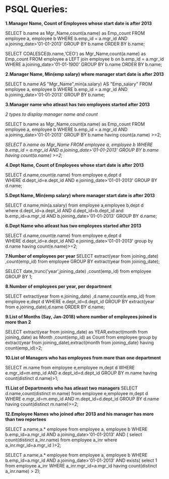# PSQL Queries: #

**1.Manager Name, Count of Employees whose start date is after 2013**

SELECT b.name as  Mgr_Name,count(a.name) as Emp_count 
FROM employee a, employee b 
WHERE b.emp_id = a.mgr_id 
AND a.joining_date>'01-01-2013' 
GROUP BY b.name 
ORDER BY b.name;

SELECT COALESCE(b.name,'CEO') as  Mgr_Name,count(a.name) as Emp_count 
FROM employee a LEFT join employee b on b.emp_id = a.mgr_id 
WHERE a.joining_date>'01-01-1900' 
GROUP BY b.name 
ORDER BY b.name;

**2.Manager Name, Min(emp salary) where manager start date is after 2013**

SELECT b.name AS "Mgr_Name",min(a.salary) AS "Emp_salary" 
FROM employee a, employee b 
WHERE b.emp_id = a.mgr_id 
AND b.joining_date>'01-01-2013' 
GROUP BY b.name;

**3.Manager name who atleast has two employees started after 2013**

  *2 types to display manager name and count*

SELECT b.name as  Mgr_Name,count(a.name) as Emp_count FROM employee a, employee b
WHERE b.emp_id = a.mgr_id 
AND a.joining_date>'01-01-2013' 
GROUP BY b.name  having count(a.name) >=2;

 *SELECT b.name as  Mgr_Name FROM employee a, employee b 
WHERE b.emp_id = a.mgr_id 
AND  a.joining_date>'01-01-2013' 
GROUP BY b.name  having count(a.name) >=2;*

**4.Dept Name, Count of Employees whose start date is after 2013**

SELECT d.name,count(e.name) from employee e,dept d  
WHERE d.dept_id=e.dept_id 
AND e.joining_date>'01-01-2013' 
GROUP BY d.name;

**5.Dept Name, Min(emp salary) where manager start date is after 2013**

SELECT d.name,min(a.salary) from employee a,employee b,dept d  
where d.dept_id=a.dept_id 
AND d.dept_id=b.dept_id and b.emp_id=a.mgr_id 
AND  b.joining_date>'01-01-2013' 
GROUP BY d.name;

**6.Dept Name who atleast has two employees started after 2013**

SELECT d.name,count(e.name) from employee e,dept d  
WHERE d.dept_id=e.dept_id 
AND e.joining_date>'01-01-2013' 
group by d.name having count(e.name)>=2;

**7.Number of employees per year**
SELECT extract(year from joining_date) ,count(emp_id) 
from employee 
GROUP BY extract(year from joining_date);

SELECT date_trunc('year',joining_date) ,count(emp_id)
from employee
GROUP BY 1;

**8.Number of employees per year, per department**

SELECT extract(year from e.joining_date) ,d.name,count(e.emp_id) 
from employee e,dept d 
WHERE e.dept_id=d.dept_id 
GROUP BY extract(year from e.joining_date),d.name 
ORDER BY d.name;

**9.List of Months (Say, Jan-2018) where number of employees joined is more than 2**

SELECT extract(year from joining_date) as YEAR,extract(month from joining_date) as Month ,count(emp_id) as Count from employee group by extract(year from joining_date),extract(month from joining_date) having count(emp_id)>2;

**10.List of Managers who has employees from more than one department**

SELECT m.name from employee e,employee m,dept d 
WHERE e.mgr_id=m.emp_id 
AND e.dept_id=d.dept_id 
GROUP BY m.name having count(distinct d.name)>1;

**11.List of Departments who has atleast two managers**
SELECT d.name,count(distinct m.name) 
from employee e,employee m,dept d 
WHERE e.mgr_id=m.emp_id 
AND m.dept_id=d.dept_id 
GROUP BY d.name having count(distinct m.name)>=2;

**12.Employee Names who joined after 2013 and his manager has more than two reportees**
 
SELECT a.name,a.* employee 
from employee a,
employee b 
WHERE b.emp_id=a.mgr_id 
AND a.joining_date>'01-01-2013'
AND (
    select count(distinct a_inr.name) 
    from employee a_inr
    where a_inr.mgr_id=a.mgr_id
    )>2;
    
SELECT a.name,a.* employee 
from employee a,
employee b 
WHERE b.emp_id=a.mgr_id 
AND a.joining_date>'01-01-2013'
AND exists(
    select 1 
    from employee a_inr
   WHERE a_inr.mgr_id=a.mgr_id
    having count(distinct a_inr.name) > 2);

